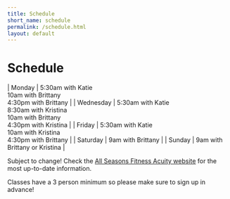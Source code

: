 ```yaml
---
title: Schedule
short_name: schedule
permalink: /schedule.html
layout: default
---
```


# Schedule

| Monday | 5:30am with Katie <br/> 10am with Brittany <br/> 4:30pm with Brittany |
| Wednesday | 5:30am with Katie <br/> 8:30am with Kristina <br/> 10am with Brittany <br/> 4:30pm with Kristina |
| Friday | 5:30am with Katie <br/> 10am with Kristina <br/> 4:30pm with Brittany |
| Saturday | 9am with Brittany |
| Sunday | 9am with Brittany or Kristina |

Subject to change! Check the <a href="https://allseasonsfitness.as.me" target="_blank" rel="noopener noreferrer">All Seasons Fitness Acuity website</a> for the most up-to-date information.

Classes have a 3 person minimum so please make sure to sign up in advance! 